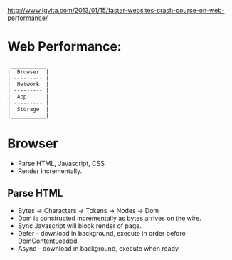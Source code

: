 http://www.igvita.com/2013/01/15/faster-websites-crash-course-on-web-performance/

# Web Performance:
```
 ___________
|  Browser  |
| --------- |
|  Network  |
| --------- |
|  App      |
| --------- |
|  Storage  |
|___________|
```

# Browser

* Parse HTML, Javascript, CSS
* Render incrementally.

## Parse HTML

* Bytes -> Characters -> Tokens -> Nodes -> Dom
* Dom is constructed incrementally as bytes arrives on the wire.
* Sync Javascript will block render of page.
* Defer - download in background, execute in order before DomContentLoaded
* Async - download in background, execute when ready

